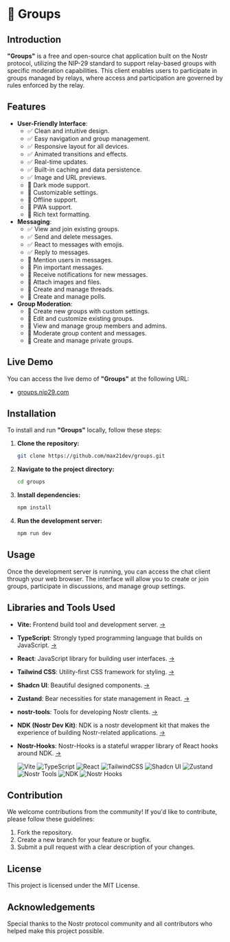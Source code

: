 # 💬 Groups

## Introduction

**"Groups"** is a free and open-source chat application built on the Nostr protocol, utilizing the NIP-29 standard to support relay-based groups with specific moderation capabilities.
This client enables users to participate in groups managed by relays, where access and participation are governed by rules enforced by the relay.

## Features

- **User-Friendly Interface**:
  - ✅ Clean and intuitive design.
  - ✅ Easy navigation and group management.
  - ✅ Responsive layout for all devices.
  - ✅ Animated transitions and effects.
  - ✅ Real-time updates.
  - ✅ Built-in caching and data persistence.
  - ✅ Image and URL previews.
  - 🚧 Dark mode support.
  - 🚧 Customizable settings.
  - 🚧 Offline support.
  - 🚧 PWA support.
  - 🚧 Rich text formatting.
- **Messaging**:
  - ✅ View and join existing groups.
  - ✅ Send and delete messages.
  - ✅ React to messages with emojis.
  - ✅ Reply to messages.
  - 🚧 Mention users in messages.
  - 🚧 Pin important messages.
  - 🚧 Receive notifications for new messages.
  - 🚧 Attach images and files.
  - 🚧 Create and manage threads.
  - 🚧 Create and manage polls.
- **Group Moderation**:
  - 🚧 Create new groups with custom settings.
  - 🚧 Edit and customize existing groups.
  - 🚧 View and manage group members and admins.
  - 🚧 Moderate group content and messages.
  - 🚧 Create and manage private groups.

## Live Demo

You can access the live demo of **"Groups"** at the following URL:

- [groups.nip29.com](https://groups.nip29.com)

## Installation

To install and run **"Groups"** locally, follow these steps:

1. **Clone the repository:**
   ```bash
   git clone https://github.com/max21dev/groups.git
   ```
2. **Navigate to the project directory:**
   ```bash
   cd groups
   ```
3. **Install dependencies:**
   ```bash
   npm install
   ```
4. **Run the development server:**
   ```bash
   npm run dev
   ```

## Usage

Once the development server is running, you can access the chat client through your web browser. The interface will allow you to create or join groups, participate in discussions, and manage group settings.

## Libraries and Tools Used

- **Vite:** Frontend build tool and development server. [→](https://github.com/vitejs/vite)
- **TypeScript**: Strongly typed programming language that builds on JavaScript. [→](https://github.com/microsoft/TypeScript)
- **React**: JavaScript library for building user interfaces. [→](https://github.com/facebook/react)
- **Tailwind CSS**: Utility-first CSS framework for styling. [→](https://github.com/tailwindlabs/tailwindcss)
- **Shadcn UI**: Beautiful designed components. [→](https://github.com/shadcn-ui/ui)
- **Zustand**: Bear necessities for state management in React. [→](https://github.com/pmndrs/zustand)
- **nostr-tools**: Tools for developing Nostr clients. [→](https://github.com/nbd-wtf/nostr-tools)
- **NDK (Nostr Dev Kit)**: NDK is a nostr development kit that makes the experience of building Nostr-related applications. [→](https://github.com/nostr-dev-kit/ndk)
- **Nostr-Hooks**: Nostr-Hooks is a stateful wrapper library of React hooks around NDK. [→](https://github.com/ostyjs/nostr-hooks)

  ![Vite](https://img.shields.io/badge/vite-%23646CFF.svg?style=for-the-badge&logo=vite&logoColor=white)
  ![TypeScript](https://img.shields.io/badge/typescript-%23007ACC.svg?style=for-the-badge&logo=typescript&logoColor=white)
  ![React](https://img.shields.io/badge/react-%2320232a.svg?style=for-the-badge&logo=react&logoColor=%2361DAFB)
  ![TailwindCSS](https://img.shields.io/badge/tailwindcss-%2338B2AC.svg?style=for-the-badge&logo=tailwind-css&logoColor=white)
  ![Shadcn UI](https://img.shields.io/badge/Shadcn%20UI-%23FF0080.svg?style=for-the-badge&logoColor=white)
  ![Zustand](https://img.shields.io/badge/zustand-%235A67D8.svg?style=for-the-badge&logoColor=white)
  ![Nostr Tools](https://img.shields.io/badge/nostr-tools-%23FF0080.svg?style=for-the-badge&logoColor=white)
  ![NDK](https://img.shields.io/badge/NDK-%23B266FF.svg?style=for-the-badge&logoColor=white)
  ![Nostr Hooks](https://img.shields.io/badge/Nostr%20Hooks-%2300CC66.svg?style=for-the-badge&logoColor=white)

## Contribution

We welcome contributions from the community! If you'd like to contribute, please follow these guidelines:

1. Fork the repository.
2. Create a new branch for your feature or bugfix.
3. Submit a pull request with a clear description of your changes.

## License

This project is licensed under the MIT License.

## Acknowledgements

Special thanks to the Nostr protocol community and all contributors who helped make this project possible.
